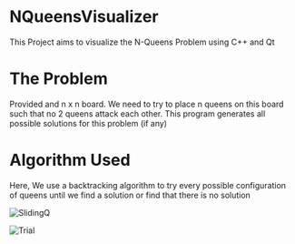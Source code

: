 # NQueensVisualizer
This Project aims to visualize the N-Queens Problem using C++ and Qt


# The Problem
Provided and n x n board. We need to try to place n queens on this board such that no 2 queens attack each other. This program generates all possible solutions for this problem (if any)

# Algorithm Used
Here, We use a backtracking algorithm to try every possible configuration of queens until we find a solution or find that there is no solution

![SlidingQ](https://github.com/DevYehia/NQueensVisualizer/assets/101003820/615e5111-7b56-4867-9982-146ff8edd77c)

![Trial](https://github.com/DevYehia/NQueensVisualizer/assets/101003820/05b325e1-fb42-48d6-a8ac-392219358520)
